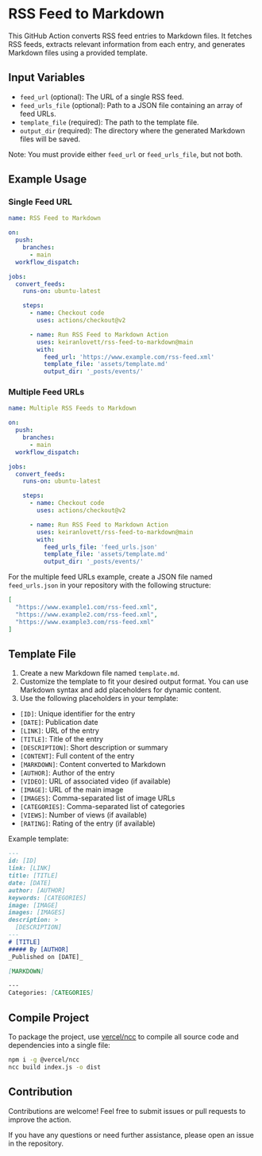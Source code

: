 # RSS Feed to Markdown

This GitHub Action converts RSS feed entries to Markdown files. It fetches RSS feeds, extracts relevant information from each entry, and generates Markdown files using a provided template.

## Input Variables

- `feed_url` (optional): The URL of a single RSS feed.
- `feed_urls_file` (optional): Path to a JSON file containing an array of feed URLs.
- `template_file` (required): The path to the template file.
- `output_dir` (required): The directory where the generated Markdown files will be saved.

Note: You must provide either `feed_url` or `feed_urls_file`, but not both.

## Example Usage

### Single Feed URL

```yaml
name: RSS Feed to Markdown

on:
  push:
    branches:
      - main
  workflow_dispatch:

jobs:
  convert_feeds:
    runs-on: ubuntu-latest

    steps:
      - name: Checkout code
        uses: actions/checkout@v2

      - name: Run RSS Feed to Markdown Action
        uses: keiranlovett/rss-feed-to-markdown@main
        with:
          feed_url: 'https://www.example.com/rss-feed.xml'
          template_file: 'assets/template.md'
          output_dir: '_posts/events/'
```

### Multiple Feed URLs

```yaml
name: Multiple RSS Feeds to Markdown

on:
  push:
    branches:
      - main
  workflow_dispatch:

jobs:
  convert_feeds:
    runs-on: ubuntu-latest

    steps:
      - name: Checkout code
        uses: actions/checkout@v2

      - name: Run RSS Feed to Markdown Action
        uses: keiranlovett/rss-feed-to-markdown@main
        with:
          feed_urls_file: 'feed_urls.json'
          template_file: 'assets/template.md'
          output_dir: '_posts/events/'
```

For the multiple feed URLs example, create a JSON file named `feed_urls.json` in your repository with the following structure:

```json
[
  "https://www.example1.com/rss-feed.xml",
  "https://www.example2.com/rss-feed.xml",
  "https://www.example3.com/rss-feed.xml"
]
```

## Template File

1. Create a new Markdown file named `template.md`.
2. Customize the template to fit your desired output format. You can use Markdown syntax and add placeholders for dynamic content.
3. Use the following placeholders in your template:

- `[ID]`: Unique identifier for the entry
- `[DATE]`: Publication date
- `[LINK]`: URL of the entry
- `[TITLE]`: Title of the entry
- `[DESCRIPTION]`: Short description or summary
- `[CONTENT]`: Full content of the entry
- `[MARKDOWN]`: Content converted to Markdown
- `[AUTHOR]`: Author of the entry
- `[VIDEO]`: URL of associated video (if available)
- `[IMAGE]`: URL of the main image
- `[IMAGES]`: Comma-separated list of image URLs
- `[CATEGORIES]`: Comma-separated list of categories
- `[VIEWS]`: Number of views (if available)
- `[RATING]`: Rating of the entry (if available)

Example template:

```markdown
---
id: [ID]
link: [LINK]
title: [TITLE]
date: [DATE]
author: [AUTHOR]
keywords: [CATEGORIES]
image: [IMAGE]
images: [IMAGES]
description: >
  [DESCRIPTION]
---
# [TITLE]
##### By [AUTHOR]
_Published on [DATE]_

[MARKDOWN]

---
Categories: [CATEGORIES]
```

## Compile Project

To package the project, use [vercel/ncc](https://github.com/vercel/ncc) to compile all source code and dependencies into a single file:

```bash
npm i -g @vercel/ncc
ncc build index.js -o dist
```

## Contribution

Contributions are welcome! Feel free to submit issues or pull requests to improve the action.

If you have any questions or need further assistance, please open an issue in the repository.
